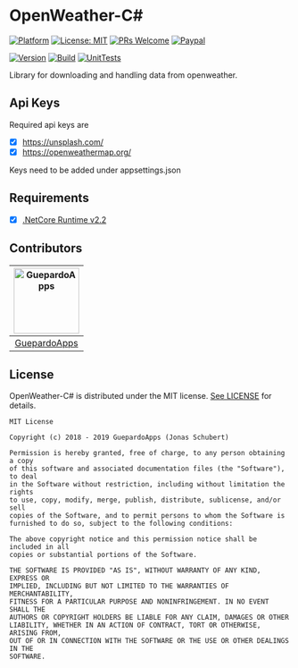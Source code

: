 # OpenWeather-C#

[![Platform](https://img.shields.io/badge/platform-Windows10-blue.svg)](https://de.wikipedia.org/wiki/Microsoft_Windows_10)
[![License: MIT](https://img.shields.io/badge/License-MIT-blue.svg)](https://opensource.org/licenses/MIT)
[![PRs Welcome](https://img.shields.io/badge/PRs-welcome-brightgreen.svg)](http://makeapullrequest.com)
[![Paypal](https://img.shields.io/badge/paypal-donate-blue.svg)](https://www.paypal.me/GuepardoApps)

[![Version](https://img.shields.io/badge/version-0.7.1.0-blue.svg)](OpenWeather-CSharp)
[![Build](https://img.shields.io/badge/build-passing-green.svg)](OpenWeather-CSharp)
[![UnitTests](https://img.shields.io/badge/UnitTests-passing-green.svg)](OpenWeather-CSharp)

Library for downloading and handling data from openweather.

## Api Keys

Required api keys are

- [x] https://unsplash.com/
- [x] https://openweathermap.org/

Keys need to be added under appsettings.json

## Requirements

- [x] [.NetCore Runtime v2.2](https://dotnet.microsoft.com/download)

## Contributors

| [<img alt="GuepardoApps" src="https://avatars0.githubusercontent.com/u/21952813?v=4&s=117" width="117"/>](https://github.com/GuepardoApps) |
| :---------------------------------------------------------------------------------------------------------------------------------------: |
| [GuepardoApps](https://github.com/GuepardoApps) |

## License

OpenWeather-C# is distributed under the MIT license. [See LICENSE](LICENSE.md) for details.

```
MIT License

Copyright (c) 2018 - 2019 GuepardoApps (Jonas Schubert)

Permission is hereby granted, free of charge, to any person obtaining a copy
of this software and associated documentation files (the "Software"), to deal
in the Software without restriction, including without limitation the rights
to use, copy, modify, merge, publish, distribute, sublicense, and/or sell
copies of the Software, and to permit persons to whom the Software is
furnished to do so, subject to the following conditions:

The above copyright notice and this permission notice shall be included in all
copies or substantial portions of the Software.

THE SOFTWARE IS PROVIDED "AS IS", WITHOUT WARRANTY OF ANY KIND, EXPRESS OR
IMPLIED, INCLUDING BUT NOT LIMITED TO THE WARRANTIES OF MERCHANTABILITY,
FITNESS FOR A PARTICULAR PURPOSE AND NONINFRINGEMENT. IN NO EVENT SHALL THE
AUTHORS OR COPYRIGHT HOLDERS BE LIABLE FOR ANY CLAIM, DAMAGES OR OTHER
LIABILITY, WHETHER IN AN ACTION OF CONTRACT, TORT OR OTHERWISE, ARISING FROM,
OUT OF OR IN CONNECTION WITH THE SOFTWARE OR THE USE OR OTHER DEALINGS IN THE
SOFTWARE.
```
